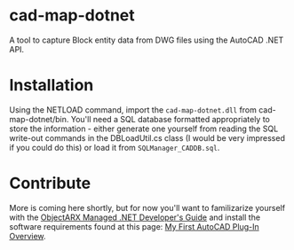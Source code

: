 # cad-map-dotnet
A tool to capture Block entity data from DWG files using the AutoCAD .NET API.

# Installation
Using the NETLOAD command, import the `cad-map-dotnet.dll` from cad-map-dotnet/bin. You'll need a SQL database formatted appropriately to store the information - either generate one yourself from reading the SQL write-out commands in the DBLoadUtil.cs class (I would be very impressed if you could do this) or load it from `SQLManager_CADDB.sql`.

# Contribute
More is coming here shortly, but for now you'll want to 
familizarize yourself with the [ObjectARX Managed .NET Developer's Guide](https://help.autodesk.com/view/OARX/2023/ENU/?guid=GUID-C3F3C736-40CF-44A0-9210-55F6A939B6F2) and install the software requirements found at this page: 
[My First AutoCAD Plug-In Overview](https://knowledge.autodesk.com/support/autocad/learn-explore/caas/simplecontent/content/my-first-autocad-plug-overview.html).
